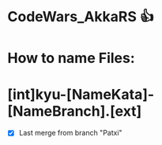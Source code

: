 # CodeWars_AkkaRS :+1:

# How to name Files:
# [int]kyu-[NameKata]-[NameBranch].[ext]

- [x] Last merge from branch "Patxi"

